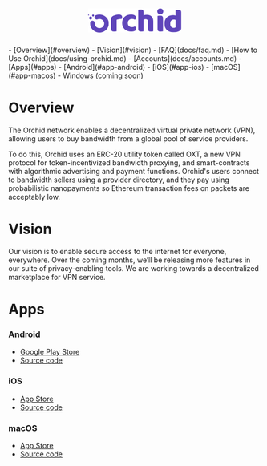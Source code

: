 <h1 align="center">
<a href="https://www.orchid.com/"><img src="docs/img/logo.svg" alt="Orchid"></a>
</h1>
- [Overview](#overview)
- [Vision](#vision)
- [FAQ](docs/faq.md)
- [How to Use Orchid](docs/using-orchid.md)
- [Accounts](docs/accounts.md)
- [Apps](#apps)
	- [Android](#app-android)
	- [iOS](#app-ios)
	- [macOS](#app-macos)
	- Windows (coming soon)

Overview
========
The Orchid network enables a decentralized virtual private network (VPN), allowing users to buy bandwidth from a global pool of service providers.

To do this, Orchid uses an ERC-20 utility token called OXT, a new VPN protocol for token-incentivized bandwidth proxying, and smart-contracts with algorithmic advertising and payment functions. Orchid's users connect to bandwidth sellers using a provider directory, and they pay using probabilistic nanopayments so Ethereum transaction fees on packets are acceptably low.

Vision
======
Our vision is to enable secure access to the internet for everyone, everywhere.
Over the coming months, we’ll be releasing more features in our suite of privacy-enabling tools. We are working towards a decentralized marketplace for VPN service.

Apps
======
### Android <a name="app-android"></a>
- [Google Play Store](https://play.google.com/store/apps/details?id=net.orchid.Orchid&hl=en_US)
- [Source code](app-android)

### iOS <a name="app-ios"></a>
- [App Store](https://apps.apple.com/us/app/id1474884867)
- [Source code](app-ios)

### macOS <a name="app-macos"></a>
- [App Store](https://apps.apple.com/us/app/orchid-secure-networking/id1474884867)
- [Source code](app-macos)